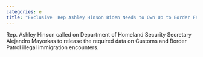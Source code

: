 ```yaml
---
categories: e
title: "Exclusive  Rep Ashley Hinson Biden Needs to Own Up to Border Failures Release Border Data"
---
```

Rep. Ashley Hinson called on Department of Homeland Security Secretary Alejandro Mayorkas to release the required data on Customs and Border Patrol illegal immigration encounters.